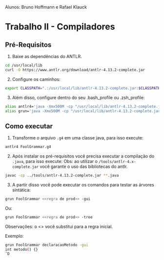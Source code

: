 Alunos: Bruno Hoffmann e Rafael Klauck

# Trabalho II - Compiladores

## Pré-Requisitos

1. Baixe as dependências do ANTLR.

```bash
cd /usr/local/lib
curl -O https://www.antlr.org/download/antlr-4.13.2-complete.jar
```

2. Configure os caminhos:

```bash
export CLASSPATH=".:/usr/local/lib/antlr-4.13.2-complete.jar:$CLASSPATH"
```

3. Além disso, configure dentro do seu .bash_profile ou .zsh_profile:

```bash
alias antlr4='java -Xmx500M -cp "/usr/local/lib/antlr-4.13.2-complete.jar:$CLASSPATH" org.antlr.v4.Tool'
alias grun='java -Xmx500M -cp "/usr/local/lib/antlr-4.13.2-complete.jar:$CLASSPATH" org.antlr.v4.gui.TestRig'
```

## Como executar

1. Transforme o arquivo `.g4` em uma classe java, para isso execute:

```bash
antlr4 FoolGrammar.g4
```

2. Após instalar os pré-requisitos você precisa executar a compilação do `.java`, para isso execute: 
Obs: ao utilizar o `/tools/antlr-4.x-complete.jar` você garante o uso das bibliotecas do antlr.

```bash
javac -cp ../tools/antlr-4.13.2-complete.jar **.java
```

3. A partir disso você pode executar os comandos para testar as árvores sintática:

```bash
grun FoolGrammar <<regra de prod>> -gui
```

Ou:

```bash
grun FoolGrammar <<regra de prod>> -tree
```

Observações: o <<regra de prod>> você substitui para a regra inicial.

Exemplo:

```bash
grun FoolGrammar declaracaoMetodo -gui
int metodo() {}
ˆD
```